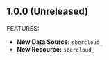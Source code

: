 ## 1.0.0 (Unreleased)

FEATURES:

* **New Data Source:** `sbercloud_`
* **New Resource:** `sbercloud_`
